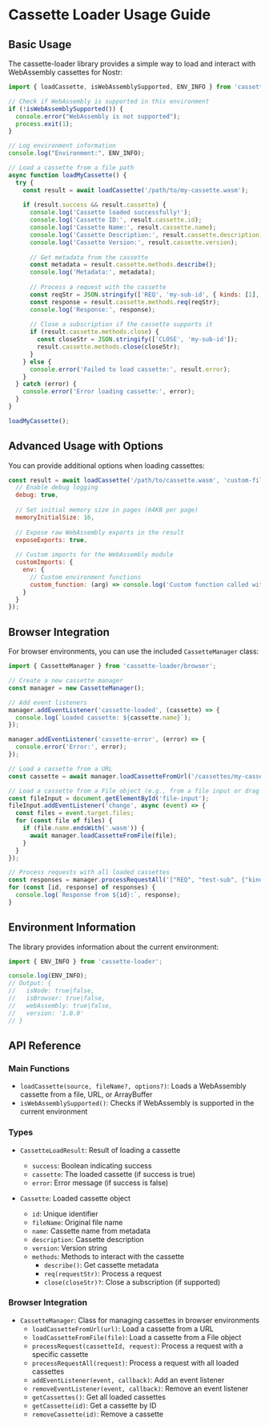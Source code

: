 # Cassette Loader Usage Guide

## Basic Usage

The cassette-loader library provides a simple way to load and interact with WebAssembly cassettes for Nostr:

```javascript
import { loadCassette, isWebAssemblySupported, ENV_INFO } from 'cassette-loader';

// Check if WebAssembly is supported in this environment
if (!isWebAssemblySupported()) {
  console.error("WebAssembly is not supported");
  process.exit(1);
}

// Log environment information
console.log("Environment:", ENV_INFO);

// Load a cassette from a file path
async function loadMyCassette() {
  try {
    const result = await loadCassette('/path/to/my-cassette.wasm');
    
    if (result.success && result.cassette) {
      console.log('Cassette loaded successfully!');
      console.log('Cassette ID:', result.cassette.id);
      console.log('Cassette Name:', result.cassette.name);
      console.log('Cassette Description:', result.cassette.description);
      console.log('Cassette Version:', result.cassette.version);
      
      // Get metadata from the cassette
      const metadata = result.cassette.methods.describe();
      console.log('Metadata:', metadata);
      
      // Process a request with the cassette
      const reqStr = JSON.stringify(['REQ', 'my-sub-id', { kinds: [1], limit: 10 }]);
      const response = result.cassette.methods.req(reqStr);
      console.log('Response:', response);
      
      // Close a subscription if the cassette supports it
      if (result.cassette.methods.close) {
        const closeStr = JSON.stringify(['CLOSE', 'my-sub-id']);
        result.cassette.methods.close(closeStr);
      }
    } else {
      console.error('Failed to load cassette:', result.error);
    }
  } catch (error) {
    console.error('Error loading cassette:', error);
  }
}

loadMyCassette();
```

## Advanced Usage with Options

You can provide additional options when loading cassettes:

```javascript
const result = await loadCassette('/path/to/cassette.wasm', 'custom-filename.wasm', {
  // Enable debug logging
  debug: true,
  
  // Set initial memory size in pages (64KB per page)
  memoryInitialSize: 16,
  
  // Expose raw WebAssembly exports in the result
  exposeExports: true,
  
  // Custom imports for the WebAssembly module
  customImports: {
    env: {
      // Custom environment functions
      custom_function: (arg) => console.log('Custom function called with:', arg)
    }
  }
});
```

## Browser Integration

For browser environments, you can use the included `CassetteManager` class:

```javascript
import { CassetteManager } from 'cassette-loader/browser';

// Create a new cassette manager
const manager = new CassetteManager();

// Add event listeners
manager.addEventListener('cassette-loaded', (cassette) => {
  console.log(`Loaded cassette: ${cassette.name}`);
});

manager.addEventListener('cassette-error', (error) => {
  console.error('Error:', error);
});

// Load a cassette from a URL
const cassette = await manager.loadCassetteFromUrl('/cassettes/my-cassette.wasm');

// Load a cassette from a File object (e.g., from a file input or drag & drop)
const fileInput = document.getElementById('file-input');
fileInput.addEventListener('change', async (event) => {
  const files = event.target.files;
  for (const file of files) {
    if (file.name.endsWith('.wasm')) {
      await manager.loadCassetteFromFile(file);
    }
  }
});

// Process requests with all loaded cassettes
const responses = manager.processRequestAll('["REQ", "test-sub", {"kinds": [1], "limit": 10}]');
for (const [id, response] of responses) {
  console.log(`Response from ${id}:`, response);
}
```

## Environment Information

The library provides information about the current environment:

```javascript
import { ENV_INFO } from 'cassette-loader';

console.log(ENV_INFO);
// Output: {
//   isNode: true|false,
//   isBrowser: true|false,
//   webAssembly: true|false,
//   version: '1.0.0'
// }
```

## API Reference

### Main Functions

- `loadCassette(source, fileName?, options?)`: Loads a WebAssembly cassette from a file, URL, or ArrayBuffer
- `isWebAssemblySupported()`: Checks if WebAssembly is supported in the current environment

### Types

- `CassetteLoadResult`: Result of loading a cassette
  - `success`: Boolean indicating success
  - `cassette`: The loaded cassette (if success is true)
  - `error`: Error message (if success is false)

- `Cassette`: Loaded cassette object
  - `id`: Unique identifier
  - `fileName`: Original file name
  - `name`: Cassette name from metadata
  - `description`: Cassette description
  - `version`: Version string
  - `methods`: Methods to interact with the cassette
    - `describe()`: Get cassette metadata
    - `req(requestStr)`: Process a request
    - `close(closeStr)?`: Close a subscription (if supported)

### Browser Integration

- `CassetteManager`: Class for managing cassettes in browser environments
  - `loadCassetteFromUrl(url)`: Load a cassette from a URL
  - `loadCassetteFromFile(file)`: Load a cassette from a File object
  - `processRequest(cassetteId, request)`: Process a request with a specific cassette
  - `processRequestAll(request)`: Process a request with all loaded cassettes
  - `addEventListener(event, callback)`: Add an event listener
  - `removeEventListener(event, callback)`: Remove an event listener
  - `getCassettes()`: Get all loaded cassettes
  - `getCassette(id)`: Get a cassette by ID
  - `removeCassette(id)`: Remove a cassette 